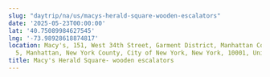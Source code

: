 ```yaml
---
slug: "daytrip/na/us/macys-herald-square-wooden-escalators"
date: '2025-05-23T00:00:00'
lat: '40.75089984627545'
lng: '-73.98928618874817'
location: Macy's, 151, West 34th Street, Garment District, Manhattan Community Board
  5, Manhattan, New York County, City of New York, New York, 10001, United States
title: Macy's Herald Square- wooden escalators
---
```



